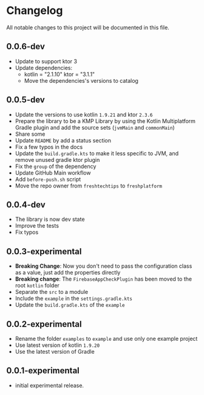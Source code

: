 # Changelog

All notable changes to this project will be documented in this file.

[//]: # (## [next])
## 0.0.6-dev
* Update to support ktor 3
* Update dependencies: 
  * kotlin = "2.1.10"
    ktor = "3.1.1" 
  * Move the dependencies's versions to catalog

## 0.0.5-dev
* Update the versions to use kotlin `1.9.21` and ktor `2.3.6`
* Prepare the library to be a KMP Library by using the Kotlin Multiplatform Gradle plugin
and add the source sets (`jvmMain` and `commonMain`)
* Share some
* Update `README` by add a status section
* Fix a few typos in the docs
* Update the `build.gradle.kts` to make it less specific to JVM, and remove unused gradle ktor plugin
* Fix the `group` of the dependency
* Update GitHub Main workflow
* Add `before-push.sh` script
* Move the repo owner from `freshtechtips` to `freshplatform`

## 0.0.4-dev
* The library is now dev state
* Improve the tests
* Fix typos

## 0.0.3-experimental
* **Breaking Change**: Now you don't need to pass the configuration class as a value, just add the properties directly
* **Breaking change**: The `FirebaseAppCheckPlugin` has been moved to the root `kotlin` folder
* Separate the `src` to a module
* Include the `example` in the `settings.gradle.kts`
* Update the `build.gradle.kts` of the `example`

## 0.0.2-experimental
* Rename the folder `examples` to `example` and use only one example project
* Use latest version of kotlin `1.9.20`
* Use the latest version of Gradle

## 0.0.1-experimental

* initial experimental release.